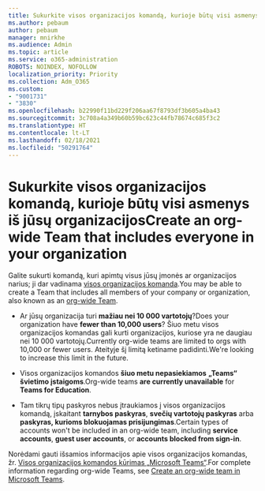 ```yaml
---
title: Sukurkite visos organizacijos komandą, kurioje būtų visi asmenys iš jūsų organizacijos
ms.author: pebaum
author: pebaum
manager: mnirkhe
ms.audience: Admin
ms.topic: article
ms.service: o365-administration
ROBOTS: NOINDEX, NOFOLLOW
localization_priority: Priority
ms.collection: Adm_O365
ms.custom:
- "9001731"
- "3830"
ms.openlocfilehash: b22990f11bd229f206aa67f8793df3b605a4ba43
ms.sourcegitcommit: 3c708a4a349b60b59bc623c44fb78674c685f3c2
ms.translationtype: HT
ms.contentlocale: lt-LT
ms.lasthandoff: 02/18/2021
ms.locfileid: "50291764"
---
```

# <a name="create-an-org-wide-team-that-includes-everyone-in-your-organization"></a><span data-ttu-id="c5c4f-102">Sukurkite visos organizacijos komandą, kurioje būtų visi asmenys iš jūsų organizacijos</span><span class="sxs-lookup"><span data-stu-id="c5c4f-102">Create an org-wide Team that includes everyone in your organization</span></span>

<span data-ttu-id="c5c4f-103">Galite sukurti komandą, kuri apimtų visus jūsų įmonės ar organizacijos narius; ji dar vadinama [visos organizacijos komanda](https://docs.microsoft.com/microsoftteams/create-an-org-wide-team).</span><span class="sxs-lookup"><span data-stu-id="c5c4f-103">You may be able to create a Team that includes all members of your company or organization, also known as an [org-wide Team](https://docs.microsoft.com/microsoftteams/create-an-org-wide-team).</span></span>

- <span data-ttu-id="c5c4f-104">Ar jūsų organizacija turi **mažiau nei 10 000 vartotojų**?</span><span class="sxs-lookup"><span data-stu-id="c5c4f-104">Does your organization have **fewer than 10,000 users**?</span></span> <span data-ttu-id="c5c4f-105">Šiuo metu visos organizacijos komandas gali kurti organizacijos, kuriose yra ne daugiau nei 10 000 vartotojų.</span><span class="sxs-lookup"><span data-stu-id="c5c4f-105">Currently org-wide teams are limited to orgs with 10,000 or fewer users.</span></span> <span data-ttu-id="c5c4f-106">Ateityje šį limitą ketiname padidinti.</span><span class="sxs-lookup"><span data-stu-id="c5c4f-106">We're looking to increase this limit in the future.</span></span>

- <span data-ttu-id="c5c4f-107">Visos organizacijos komandos **šiuo metu nepasiekiamos** **„Teams“ švietimo įstaigoms**.</span><span class="sxs-lookup"><span data-stu-id="c5c4f-107">Org-wide teams **are currently unavailable** for **Teams for Education**.</span></span>

- <span data-ttu-id="c5c4f-108">Tam tikrų tipų paskyros nebus įtraukiamos į visos organizacijos komandą, įskaitant **tarnybos paskyras**, **svečių vartotojų paskyras** arba **paskyras, kurioms blokuojamas prisijungimas**.</span><span class="sxs-lookup"><span data-stu-id="c5c4f-108">Certain types of accounts won't be included in an org-wide team, including **service accounts**, **guest user accounts**, or **accounts blocked from sign-in**.</span></span>

<span data-ttu-id="c5c4f-109">Norėdami gauti išsamios informacijos apie visos organizacijos komandas, žr. [Visos organizacijos komandos kūrimas „Microsoft Teams“](https://docs.microsoft.com/microsoftteams/create-an-org-wide-team).</span><span class="sxs-lookup"><span data-stu-id="c5c4f-109">For complete information regarding org-wide Teams, see [Create an org-wide team in Microsoft Teams](https://docs.microsoft.com/microsoftteams/create-an-org-wide-team).</span></span> 
